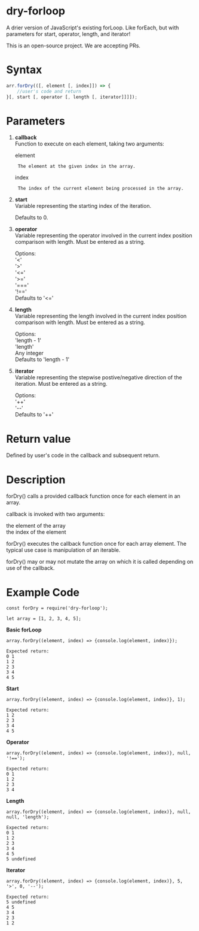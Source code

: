 # dry-forloop #
A drier version of JavaScript's existing forLoop. Like forEach, but with parameters for start, operator, length, and iterator! 

This is an open-source project. We are accepting PRs.

# Syntax #
```javascript
arr.forDry(([, element [, index]]) => {
    //user's code and return
}[, start [, operator [, length [, iterator]]]]);
```

# Parameters #
1. __callback__  
Function to execute on each element, taking two arguments:  
    
    element 

        The element at the given index in the array.  

    index  
        
        The index of the current element being processed in the array.  

2. __start__  
Variable representing the starting index of the iteration.  

    Defaults to 0.  

3. __operator__  
Variable representing the operator involved in the current index position comparison with length. Must be entered as a string.  

    Options:  
    '<'  
    '>'  
    '<='  
    '>='  
    '==='  
    '!=='  
    Defaults to '<='  

4. __length__  
Variable representing the length involved in the current index position comparison with length. Must be entered as a string.  

    Options:  
    'length - 1'  
    'length'  
    Any integer  
    Defaults to 'length - 1'  

5. __iterator__  
Variable representing the stepwise postive/negative direction of the iteration. Must be entered as a string.  

    Options:  
    '++'  
    '--'  
    Defaults to '++'  

# Return value #  
Defined by user's code in the callback and subsequent return.  

# Description #  
forDry() calls a provided callback function once for each element in an array.  

callback is invoked with two arguments:  

the element of the array  
the index of the element  

forDry() executes the callback function once for each array element. The typical use case is manipulation of an iterable.  

forDry() may or may not mutate the array on which it is called depending on use of the callback.  

# Example Code #
    const forDry = require('dry-forloop'); 
    
    let array = [1, 2, 3, 4, 5];  

__Basic forLoop__  
    
    array.forDry((element, index) => {console.log(element, index)});  
    
    Expected return:   
    0 1  
    1 2  
    2 3  
    3 4  
    4 5  


__Start__  
    
    array.forDry((element, index) => {console.log(element, index)}, 1);
    
    Expected return:   
    1 2
    2 3
    3 4
    4 5

__Operator__  
    
    array.forDry((element, index) => {console.log(element, index)}, null, '!==');
    
    Expected return:   
    0 1
    1 2
    2 3
    3 4

__Length__  
    
    array.forDry((element, index) => {console.log(element, index)}, null, null, 'length');
    
    Expected return:   
    0 1
    1 2
    2 3
    3 4
    4 5
    5 undefined

__Iterator__  
    
    array.forDry((element, index) => {console.log(element, index)}, 5, '>', 0, '--');
    
    Expected return:   
    5 undefined
    4 5
    3 4
    2 3
    1 2 
